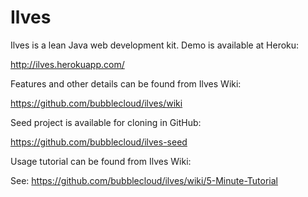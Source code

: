 Ilves
=====

Ilves is a lean Java web development kit. Demo is available at Heroku:

http://ilves.herokuapp.com/

Features and other details can be found from Ilves Wiki:

https://github.com/bubblecloud/ilves/wiki

Seed project is available for cloning in GitHub:

https://github.com/bubblecloud/ilves-seed

Usage tutorial can be found from Ilves Wiki:

See: https://github.com/bubblecloud/ilves/wiki/5-Minute-Tutorial